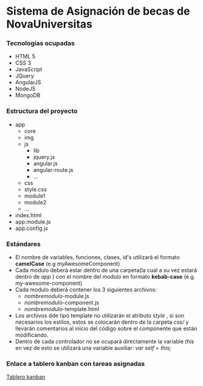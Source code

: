 # Sistema de Asignación de becas de NovaUniversitas

### Tecnologías ocupadas
* HTML 5  
* CSS 3  
* JavaScript  
* JQuery  
* AngularJS  
* NodeJS  
* MongoDB

### Estructura del proyecto
* app  
  * core
  * img  
  * js  
    * lib   
     * jquery.js  
     * angular.js  
     * angular-route.js  
     * ...  
  * css  
   * style.css
  * module1  
  * module2  
  * ...
* index.html  
* app.module.js  
* app.config.js

### Estándares
* El nombre de variables, funciones, clases, id's utilizará el formato **camelCase** (e.g myAwesomeComponent)  
* Cada modulo deberá estar dentro de una carpeta(la cual a su vez estará dentro de _app_ ) con el nombre del modulo en formato **kebab-case** (e.g. my-awesome-component)    
* Cada modulo deberá contener los 3 siguientes archivos:  
  * _nombremodulo_-module.js   
  * _nombremodulo_-component.js  
  * _nombremodulo_-template.html  
* Los archivos dde tipo template no utilizarán el atributo _style_ , si son necesarios los estilos, estos se colocarán dentro de la carpeta _css/_ y llevarán comentarios al inicio del código sobre el componente que están modificando.
* Dentro de cada controlador no se ocupará directamente la variable _this_ en vez de esto se utilizará una variable auxiliar: _var self = this;_

### Enlace a tablero kanban con tareas asignadas

[Tablero kanban](http://yuk0781.000webhostapp.com/kanboard)

 
